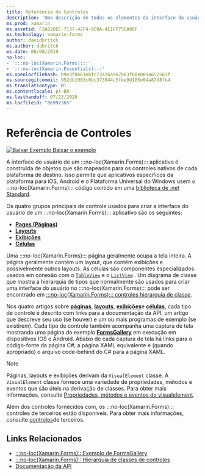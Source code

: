 ```yaml
---
title: Referência de Controles
description: 'Uma descrição de todos os elementos da interface do usuário usados para construir um :::no-loc(Xamarin.Forms)::: aplicativo. Este artigo lista os grupos de controle que compõem a interface do usuário de um :::no-loc(Xamarin.Forms)::: aplicativo.'
ms.prod: xamarin
ms.assetid: F2A02DEE-7137-42F4-9C0A-4E1CF75EA08F
ms.technology: xamarin-forms
author: davidbritch
ms.author: dabritch
ms.date: 08/08/2019
no-loc:
- ':::no-loc(Xamarin.Forms):::'
- ':::no-loc(Xamarin.Essentials):::'
ms.openlocfilehash: b9e3f8b61ebfc73a26a967b83f60e005a652563f
ms.sourcegitcommit: 952db1983c0bc373844c5fbe9d185e04a87d8fb4
ms.translationtype: MT
ms.contentlocale: pt-BR
ms.lasthandoff: 07/23/2020
ms.locfileid: "86997365"
---
```

# <a name="controls-reference"></a>Referência de Controles

[![Baixar Exemplo](~/media/shared/download.png) Baixar o exemplo](https://docs.microsoft.com/samples/xamarin/xamarin-forms-samples/formsgallery/)

A interface do usuário de um :::no-loc(Xamarin.Forms)::: aplicativo é construída de objetos que são mapeados para os controles nativos de cada plataforma de destino. Isso permite que aplicativos específicos da plataforma para iOS, Android e o Plataforma Universal do Windows usem o :::no-loc(Xamarin.Forms)::: código contido em uma [biblioteca de .net Standard](~/cross-platform/app-fundamentals/net-standard.md).

Os quatro grupos principais de controle usados para criar a interface do usuário de um :::no-loc(Xamarin.Forms)::: aplicativo são os seguintes:

- [**Pages (Páginas)**](pages.md)
- [**Layouts**](layouts.md)
- [**Exibições**](views.md)
- [**Células**](cells.md)

Uma :::no-loc(Xamarin.Forms)::: página geralmente ocupa a tela inteira. A página geralmente contém um layout, que contém exibições e possivelmente outros layouts. As células são componentes especializados usados em conexão com o [`TableView`](xref::::no-loc(Xamarin.Forms):::.TableView) e o [`ListView`](xref::::no-loc(Xamarin.Forms):::.ListView) . Um diagrama de classe que mostra a hierarquia de tipos que normalmente são usados para criar uma interface do usuário no :::no-loc(Xamarin.Forms)::: pode ser encontrado em [ :::no-loc(Xamarin.Forms)::: controles hierarquia de classe](~/xamarin-forms/internals/class-hierarchy.md).

Nos quatro artigos sobre [**páginas**](pages.md), [**layouts**](layouts.md), [**exibições**](views.md)e [**células**](cells.md), cada tipo de controle é descrito com links para a documentação da API, um artigo que descreve seu uso (se houver) e um ou mais programas de exemplo (se existirem). Cada tipo de controle também acompanha uma captura de tela mostrando uma página do exemplo [**FormsGallery**](https://docs.microsoft.com/samples/xamarin/xamarin-forms-samples/formsgallery) em execução em dispositivos IOS e Android. Abaixo de cada captura de tela há links para o código-fonte da página C#, a página XAML equivalente e (quando apropriado) o arquivo code-behind do C# para a página XAML.

> [!NOTE]
> Páginas, layouts e exibições derivam da `VisualElement` classe. A `VisualElement` classe fornece uma variedade de propriedades, métodos e eventos que são úteis na derivação de classes. Para obter mais informações, consulte [Propriedades, métodos e eventos do visualelement](common-properties.md).

Além dos controles fornecidos com, os :::no-loc(Xamarin.Forms)::: controles de terceiros estão disponíveis. Para obter mais informações, consulte [controles](thirdparty.md)de terceiros.

## <a name="related-links"></a>Links Relacionados

- [:::no-loc(Xamarin.Forms):::Exemplo de FormsGallery](https://docs.microsoft.com/samples/xamarin/xamarin-forms-samples/formsgallery)
- [:::no-loc(Xamarin.Forms):::Hierarquia de classes de controles](~/xamarin-forms/internals/class-hierarchy.md)
- [Documentação da API](https://docs.microsoft.com/dotnet/api/xamarin.forms?view=xamarin-forms)
